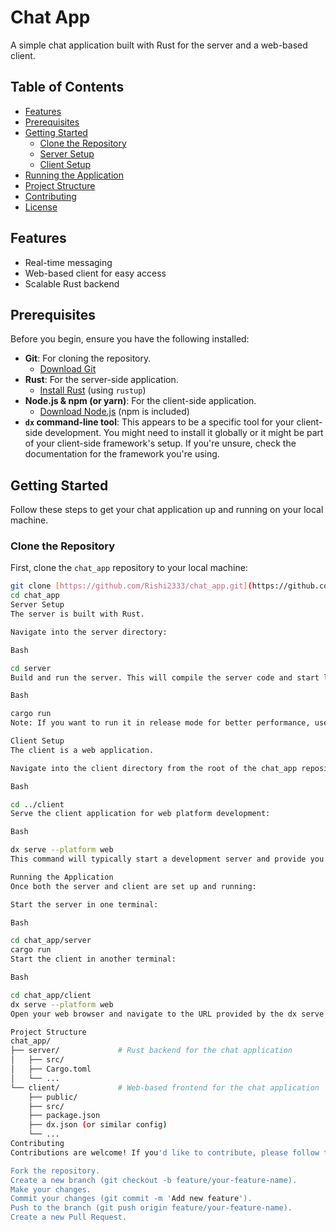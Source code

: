 # Chat App

A simple chat application built with Rust for the server and a web-based client.

## Table of Contents

- [Features](#features)
- [Prerequisites](#prerequisites)
- [Getting Started](#getting-started)
  - [Clone the Repository](#clone-the-repository)
  - [Server Setup](#server-setup)
  - [Client Setup](#client-setup)
- [Running the Application](#running-the-application)
- [Project Structure](#project-structure)
- [Contributing](#contributing)
- [License](#license)

## Features

* Real-time messaging
* Web-based client for easy access
* Scalable Rust backend

## Prerequisites

Before you begin, ensure you have the following installed:

* **Git**: For cloning the repository.
    * [Download Git](https://git-scm.com/downloads)
* **Rust**: For the server-side application.
    * [Install Rust](https://www.rust-lang.org/tools/install) (using `rustup`)
* **Node.js & npm (or yarn)**: For the client-side application.
    * [Download Node.js](https://nodejs.org/en/download/) (npm is included)
* **`dx` command-line tool**: This appears to be a specific tool for your client-side development. You might need to install it globally or it might be part of your client-side framework's setup. If you're unsure, check the documentation for the framework you're using.

## Getting Started

Follow these steps to get your chat application up and running on your local machine.

### Clone the Repository

First, clone the `chat_app` repository to your local machine:

```bash
git clone [https://github.com/Rishi2333/chat_app.git](https://github.com/Rishi2333/chat_app.git)
cd chat_app
Server Setup
The server is built with Rust.

Navigate into the server directory:

Bash

cd server
Build and run the server. This will compile the server code and start listening for connections.

Bash

cargo run
Note: If you want to run it in release mode for better performance, use cargo run --release.

Client Setup
The client is a web application.

Navigate into the client directory from the root of the chat_app repository:

Bash

cd ../client
Serve the client application for web platform development:

Bash

dx serve --platform web
This command will typically start a development server and provide you with a URL (e.g., http://localhost:3000) where you can access the chat application in your browser.

Running the Application
Once both the server and client are set up and running:

Start the server in one terminal:

Bash

cd chat_app/server
cargo run
Start the client in another terminal:

Bash

cd chat_app/client
dx serve --platform web
Open your web browser and navigate to the URL provided by the dx serve command (usually http://localhost:3000 or similar).

Project Structure
chat_app/
├── server/             # Rust backend for the chat application
│   ├── src/
│   ├── Cargo.toml
│   └── ...
└── client/             # Web-based frontend for the chat application
    ├── public/
    ├── src/
    ├── package.json
    ├── dx.json (or similar config)
    └── ...
Contributing
Contributions are welcome! If you'd like to contribute, please follow these steps:

Fork the repository.
Create a new branch (git checkout -b feature/your-feature-name).
Make your changes.
Commit your changes (git commit -m 'Add new feature').
Push to the branch (git push origin feature/your-feature-name).
Create a new Pull Request.

